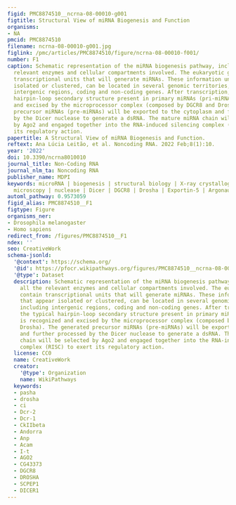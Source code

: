 ```yaml
---
figid: PMC8874510__ncrna-08-00010-g001
figtitle: Structural View of miRNA Biogenesis and Function
organisms:
- NA
pmcid: PMC8874510
filename: ncrna-08-00010-g001.jpg
figlink: /pmc/articles/PMC8874510/figure/ncrna-08-00010-f001/
number: F1
caption: Schematic representation of the miRNA biogenesis pathway, including all the
  relevant enzymes and cellular compartments involved. The eukaryotic genomes contain
  transcriptional units that will generate miRNAs. These information units, that appear
  isolated or clustered, can be located in several genomic territories, including
  intergenic regions, coding and non-coding genes. After transcription, the typical
  hairpin-loop secondary structure present in primary miRNAs (pri-miRNAs) is recognized
  and excised by the microprocessor complex (composed by DGCR8 and Drosha). The generated
  precursor miRNAs (pre-miRNAs) will be exported to the cytoplasm and further processed
  by the Dicer nuclease to generate a dsRNA. The mature miRNA chain will be selected
  by Ago2 and engaged together into the RNA-induced silencing complex (RISC) to exert
  its regulatory action.
papertitle: A Structural View of miRNA Biogenesis and Function.
reftext: Ana Lúcia Leitão, et al. Noncoding RNA. 2022 Feb;8(1):10.
year: '2022'
doi: 10.3390/ncrna8010010
journal_title: Non-Coding RNA
journal_nlm_ta: Noncoding RNA
publisher_name: MDPI
keywords: microRNA | biogenesis | structural biology | X-ray crystallography | cryo-electron
  microscopy | nuclease | Dicer | DGCR8 | Drosha | Exportin-5 | Argonaute | RISC
automl_pathway: 0.9573059
figid_alias: PMC8874510__F1
figtype: Figure
organisms_ner:
- Drosophila melanogaster
- Homo sapiens
redirect_from: /figures/PMC8874510__F1
ndex: ''
seo: CreativeWork
schema-jsonld:
  '@context': https://schema.org/
  '@id': https://pfocr.wikipathways.org/figures/PMC8874510__ncrna-08-00010-g001.html
  '@type': Dataset
  description: Schematic representation of the miRNA biogenesis pathway, including
    all the relevant enzymes and cellular compartments involved. The eukaryotic genomes
    contain transcriptional units that will generate miRNAs. These information units,
    that appear isolated or clustered, can be located in several genomic territories,
    including intergenic regions, coding and non-coding genes. After transcription,
    the typical hairpin-loop secondary structure present in primary miRNAs (pri-miRNAs)
    is recognized and excised by the microprocessor complex (composed by DGCR8 and
    Drosha). The generated precursor miRNAs (pre-miRNAs) will be exported to the cytoplasm
    and further processed by the Dicer nuclease to generate a dsRNA. The mature miRNA
    chain will be selected by Ago2 and engaged together into the RNA-induced silencing
    complex (RISC) to exert its regulatory action.
  license: CC0
  name: CreativeWork
  creator:
    '@type': Organization
    name: WikiPathways
  keywords:
  - pasha
  - drosha
  - ci
  - Dcr-2
  - Dcr-1
  - CkIIbeta
  - Andorra
  - Anp
  - Acam
  - I-t
  - AGO2
  - CG43373
  - DGCR8
  - DROSHA
  - SCPEP1
  - DICER1
---
```

